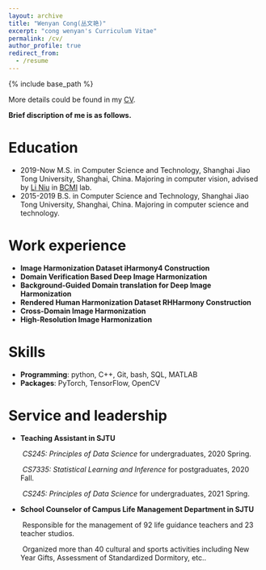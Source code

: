 ```yaml
---
layout: archive
title: "Wenyan Cong(丛文艳)"
excerpt: "cong wenyan's Curriculum Vitae"
permalink: /cv/
author_profile: true
redirect_from:
  - /resume
---
```


{% include base_path %}

More details could be found in my <a href="files/congwenyan_cv.pdf" target="_blank">CV</a>. 

**Brief discription of me is as follows.**

Education
======
* 2019-Now M.S. in Computer Science and Technology, Shanghai Jiao Tong University, Shanghai, China. Majoring in computer vision, advised by [Li Niu](http://bcmi.sjtu.edu.cn/home/niuli/) in [BCMI](http://bcmi.sjtu.edu.cn) lab.
* 2015-2019 B.S. in Computer Science and Technology, Shanghai Jiao Tong University, Shanghai, China. Majoring in computer science and technology.


Work experience
======
* **Image Harmonization Dataset iHarmony4 Construction**
* **Domain Verification Based Deep Image Harmonization**
* **Background-Guided Domain translation for Deep Image Harmonization**
* **Rendered Human Harmonization Dataset RHHarmony Construction**
* **Cross-Domain Image Harmonization**
* **High-Resolution Image Harmonization**

Skills
======
* **Programming**: python, C++, Git, bash, SQL, MATLAB
* **Packages**: PyTorch, TensorFlow, OpenCV


Service and leadership
======
* **Teaching Assistant in SJTU**

  ​	*CS245: Principles of Data Science* for undergraduates, 2020 Spring.

  ​	*CS7335: Statistical Learning and Inference* for postgraduates, 2020 Fall. 

  ​	*CS245: Principles of Data Science* for undergraduates, 2021 Spring.

* **School Counselor of Campus Life Management Department in SJTU**

  ​	Responsible for the management of 92 life guidance teachers and 23 teacher studios.
  
  ​	Organized more than 40 cultural and sports activities including New Year Gifts, Assessment of Standardized Dormitory, etc..